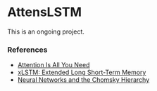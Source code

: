 # AttensLSTM

This is an ongoing project.

### References

- [Attention Is All You Need](https://arxiv.org/abs/1706.03762)
- [xLSTM: Extended Long Short-Term Memory](https://arxiv.org/abs/2405.04517)
- [Neural Networks and the Chomsky Hierarchy](https://arxiv.org/abs/2207.02098)
